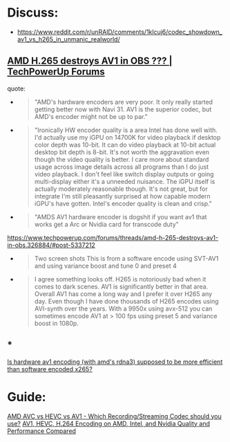 # Discuss:
- https://www.reddit.com/r/unRAID/comments/1klcuj6/codec_showdown_av1_vs_h265_in_unmanic_realworld/

## [AMD H.265 destroys AV1 in OBS ??? | TechPowerUp Forums](https://www.techpowerup.com/forums/threads/amd-h-265-destroys-av1-in-obs.326884/)
quote:
- >"AMD's hardware encoders are very poor. It only really started getting better now with Navi 31. AV1 is the superior codec, but AMD's encoder might not be up to par."
- >"Ironically HW encoder quality is a area Intel has done well with. I'd actually use my iGPU on 14700K for video playback if desktop color depth was 10-bit. It can do video playback at 10-bit actual desktop bit depth is 8-bit. It's not worth the aggravation even though the video quality is better. I care more about standard usage across image details across all programs than I do just video playback. I don't feel like switch display outputs or going multi-display either it's a unneeded nuisance. The iGPU itself is actually moderately reasonable though. It's not great, but for integrate I'm still pleasantly surprised at how capable modern iGPU's have gotten. Intel's encoder quality is clean and crisp."
- >"AMDS AV1 hardware encoder is dogshit if you want av1 that works get a Arc or Nvidia card for transcode duty"

https://www.techpowerup.com/forums/threads/amd-h-265-destroys-av1-in-obs.326884/#post-5337212
- >Two screen shots
  >This is from a software encode using SVT-AV1 and using variance boost and tune 0 and preset 4
- >I agree something looks off. H265 is notoriously bad when it comes to dark scenes. AV1 is significantly better in that area. Overall AV1 has come a long way and I prefer it over H265 any day. Even though I have done thousands of H265 encodes using AVI-synth over the years. With a 9950x using avx-512 you can sometimes encode AV1 at > 100 fps using preset 5 and variance boost in 1080p.

## *
[Is hardware av1 encoding (with amd's rdna3) supposed to be more efficient than software encoded x265?](https://www.reddit.com/r/AV1/comments/17dn8x3/is_hardware_av1_encoding_with_amds_rdna3_supposed/)

# Guide:
[AMD AVC vs HEVC vs AV1 - Which Recording/Streaming Codec should you use?](https://youtu.be/FzZKyXHP_d0)
[AV1, HEVC, H.264 Encoding on AMD, Intel, and Nvidia Quality and Performance Compared](https://youtu.be/elZH8iXGTPk)
